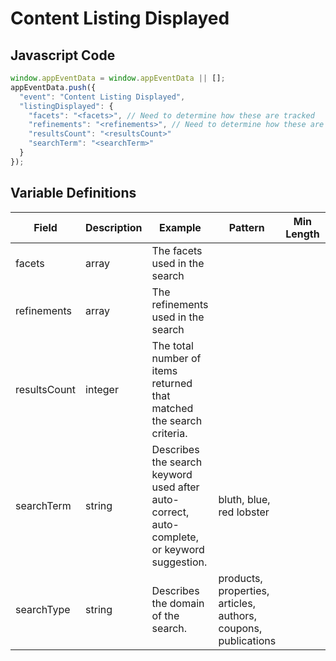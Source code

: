 # Content Listing Displayed

## Javascript Code

```js
window.appEventData = window.appEventData || [];
appEventData.push({
  "event": "Content Listing Displayed",
  "listingDisplayed": {
    "facets": "<facets>", // Need to determine how these are tracked
    "refinements": "<refinements>", // Need to determine how these are tracked
    "resultsCount": "<resultsCount>"
    "searchTerm": "<searchTerm>"
  }
});
```
## Variable Definitions

|Field|Description|Example|Pattern|Min Length|Max Length|Minimum|Maximum|Multiple Of|
| --- | --- | --- | --- | --- | --- | --- | --- | --- |
|facets|array|The facets used in the search|
|refinements|array|The refinements used in the search|
|resultsCount|integer|The total number of items returned that matched the search criteria.|
|searchTerm|string|Describes the search keyword used after auto-correct, auto-complete, or keyword suggestion.|bluth, blue, red lobster|
|searchType|string|Describes the domain of the search.|products, properties, articles, authors, coupons, publications|